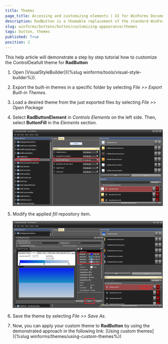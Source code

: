 ```yaml
---
title: Themes
page_title: Accessing and customizing elements | UI for WinForms Documentation
description: RadButton is a themable replacement of the standard WinForms Button. It can be clicked by using the mouse, Enter key, or Spacebar, if the button has focus. 
slug: winforms/buttons/button/customizing-appearance/themes
tags: button, themes
published: True
position: 2 
---
```


This help article will demonstrate a step by step tutorial how to customize the ControlDeafult theme for __RadButton__ 

1. Open [VisualStyleBuilder]({%slug winforms/tools/visual-style-builder%}).

1. Export the built-in themes in a specific folder by selecting *File >> Export Built-in Themes*.

1. Load a desired theme from the just exported files by selecting *File >> Open Package*

1. Select __RadButtonElement__ in *Controls Elements* on the left side. Then, select __ButtonFill__ in the *Elements* section.

	![button-customizing-appearance-themes 001](images/button-customizing-appearance-themes001.png)

1. Modify the applied *fill* repository item. 

	![button-customizing-appearance-themes 002](images/button-customizing-appearance-themes002.png)

1. Save the theme by selecting *File >> Save As*.

1. Now, you can apply your custom theme to __RadButton__ by using the demonstrated approach in the following link: [Using custom themes]({%slug winforms/themes/using-custom-themes%})